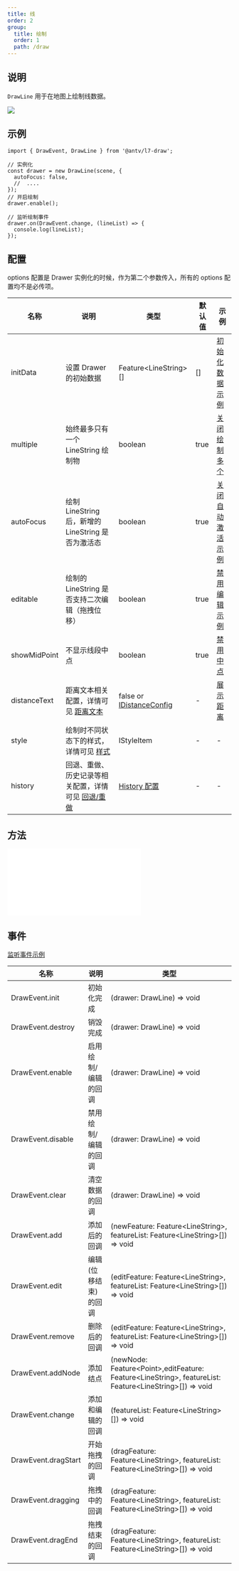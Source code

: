 ```yaml
---
title: 线
order: 2
group:
  title: 绘制
  order: 1
  path: /draw
---
```


## 说明

`DrawLine` 用于在地图上绘制线数据。

![](https://gw.alipayobjects.com/mdn/rms_2591f5/afts/img/A*6N6qTqn137YAAAAAAAAAAAAAARQnAQ)

## 示例

```tsx | pure
import { DrawEvent, DrawLine } from '@antv/l7-draw';

// 实例化
const drawer = new DrawLine(scene, {
  autoFocus: false,
  //  ....
});
// 开启绘制
drawer.enable();

// 监听绘制事件
drawer.on(DrawEvent.change, (lineList) => {
  console.log(lineList);
});
```

## 配置

options 配置是 Drawer 实例化的时候，作为第二个参数传入，所有的 options 配置均不是必传项。

| 名称         | 说明                                                                      | 类型                                                  | 默认值 | 示例                                         |
| ------------ | ------------------------------------------------------------------------- | ----------------------------------------------------- | ------ | -------------------------------------------- |
| initData     | 设置 Drawer 的初始数据                                                    | Feature&lt;LineString&gt;[]                           | []     | [初始化数据示例](/example/line/init-data)    |
| multiple     | 始终最多只有一个 LineString 绘制物                                               | boolean                                               | true   | [关闭绘制多个](/example/line/multiple)       |
| autoFocus    | 绘制 LineString 后，新增的 LineString 是否为激活态                        | boolean                                               | true   | [关闭自动激活示例](/example/line/auto-focus) |
| editable     | 绘制的 LineString 是否支持二次编辑（拖拽位移）                            | boolean                                               | true   | [禁用编辑示例](/example/line/editable)       |
| showMidPoint | 不显示线段中点                                                            | boolean                                               | true   | [禁用中点](/example/line/mid-point)          |
| distanceText | 距离文本相关配置，详情可见 [距离文本](/docs/super/distance)               | false or [IDistanceConfig](/docs/super/distance#配置) | -      | [展示距离](/example/line/distance)           |
| style        | 绘制时不同状态下的样式，详情可见 [样式](/docs/super/style)                | IStyleItem                                            | -      | -                                            |
| history      | 回退、重做、历史记录等相关配置，详情可见 [回退/重做](/docs/super/history) | [History 配置](/docs/super/history)                   | -      | -                                            |

## 方法

<embed src="../method.md"></embed>

## 事件

[监听事件示例](/example/line/event)

| 名称                | 说明                 | 类型                                                                                                                     |
| ------------------- | -------------------- | ------------------------------------------------------------------------------------------------------------------------ |
| DrawEvent.init      | 初始化完成           | (drawer: DrawLine) => void                                                                                               |
| DrawEvent.destroy   | 销毁完成             | (drawer: DrawLine) => void                                                                                               |
| DrawEvent.enable    | 启用绘制/编辑的回调  | (drawer: DrawLine) => void                                                                                               |
| DrawEvent.disable   | 禁用绘制/编辑的回调  | (drawer: DrawLine) => void                                                                                               |
| DrawEvent.clear     | 清空数据的回调       | (drawer: DrawLine) => void                                                                                               |
| DrawEvent.add       | 添加后的回调         | (newFeature: Feature&lt;LineString&gt;, featureList: Feature&lt;LineString&gt;[]) => void                                |
| DrawEvent.edit      | 编辑(位移结束)的回调 | (editFeature: Feature&lt;LineString&gt;, featureList: Feature&lt;LineString&gt;[]) => void                               |
| DrawEvent.remove    | 删除后的回调         | (editFeature: Feature&lt;LineString&gt;, featureList: Feature&lt;LineString&gt;[]) => void                               |
| DrawEvent.addNode   | 添加结点             | (newNode: Feature&lt;Point&gt;,editFeature: Feature&lt;LineString&gt;, featureList: Feature&lt;LineString&gt;[]) => void |
| DrawEvent.change    | 添加和编辑的回调     | (featureList: Feature&lt;LineString&gt;[]) => void                                                                       |
| DrawEvent.dragStart | 开始拖拽的回调       | (dragFeature: Feature&lt;LineString&gt;, featureList: Feature&lt;LineString&gt;[]) => void                               |
| DrawEvent.dragging  | 拖拽中的回调         | (dragFeature: Feature&lt;LineString&gt;, featureList: Feature&lt;LineString&gt;[]) => void                               |
| DrawEvent.dragEnd   | 拖拽结束的回调       | (dragFeature: Feature&lt;LineString&gt;, featureList: Feature&lt;LineString&gt;[]) => void                               |
